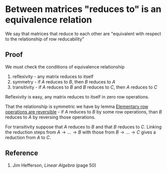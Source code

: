# Between matrices "reduces to" is an equivalence relation

We say that matrices that reduce to each other are "equivalent with respect to the relationship of row reducability"

## Proof

We must check the conditions of equivalence relationship

1. reflexivity - any matrix reduces to itself
2. symmetry - if $A$ reduces to $B$, then $B$ reduces to $A$
3. transitivity - if $A$ reduces to $B$ and $B$ reduces to $C$, then $A$ reduces to $C$

Reflexivity is easy, any matrix reduces to itself in zero row operations.

That the relationship is symmetric we have by lemma [Elementary row operations are reversible](./0017-elementary-row-operations-are-reversible.md) - if $A$ reduces to $B$ by some row operations, than $B$ reduces to $A$ by reversing those operations.

For transitivity suppose that $A$ reduces to $B$ and that $B$ reduces to $C$. Linking the reduction steps from $A \rightarrow \dots \rightarrow B$ with those from $B \rightarrow \dots \rightarrow C$ gives a reduction from $A$ to $C$.

## Reference

1. Jim Hefferson, *Linear Algebra* (page 50)